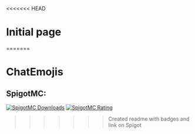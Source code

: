 <<<<<<< HEAD
# Initial page

=======
# ChatEmojis

## SpigotMC:
[![SpigotMC Downloads](https://img.shields.io/spiget/downloads/77123.svg?label=Downloads&color=fcba03)](https://www.spigotmc.org/resources/chatemojis-1-16.77123/)
[![SpigotMC Rating](https://img.shields.io/spiget/stars/77123.svg?label=Rating)](https://www.spigotmc.org/resources/chatemojis-1-16.77123/)
>>>>>>> Created readme with badges and link on Spigot
